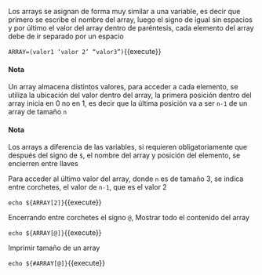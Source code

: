 Los arrays se asignan de forma muy similar a una variable, es decir que primero se escribe el nombre del array, luego el signo de igual sin espacios y por último el valor del array dentro de paréntesis, cada elemento del array debe de ir separado por un espacio

`ARRAY=(valor1 ‘valor 2’ “valor3”)`{{execute}}

#### Nota
Un array almacena distintos valores, para acceder a cada elemento, se utiliza la ubicación del valor dentro del array, la primera posición dentro del array inicia en 0 no en 1, es decir que la última posición va a ser `n-1` de un array de tamaño `n`

#### Nota
Los arrays a diferencia de las variables, si requieren obligatoriamente que después del signo de `$`, el nombre del array y posición del elemento, se encierren entre llaves

Para acceder al último valor del array, donde `n` es de tamaño 3, se indica entre corchetes, el valor de `n-1`, que es el valor 2

`echo ${ARRAY[2]}`{{execute}}

Encerrando entre corchetes el signo `@`, Mostrar todo el contenido del array

`echo ${ARRAY[@]}`{{execute}}

Imprimir tamaño de un array

`echo ${#ARRAY[@]}`{{execute}}
